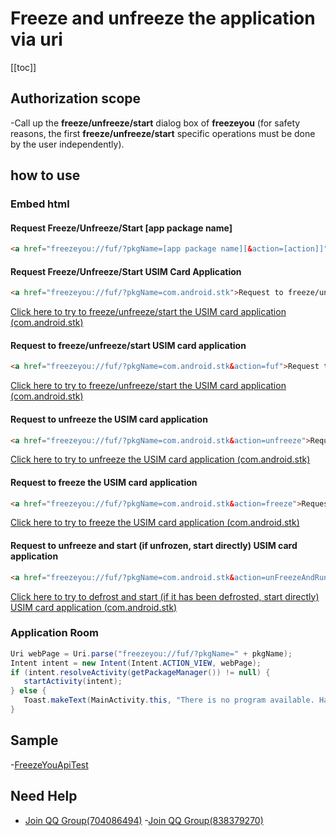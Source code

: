 # Freeze and unfreeze the application via uri
 [[toc]]

 ## Authorization scope
 -Call up the **freeze/unfreeze/start** dialog box of **freezeyou** (for safety reasons, the first **freeze/unfreeze/start** specific operations must be done by the user independently).

 ## how to use

 ### Embed html
 #### Request Freeze/Unfreeze/Start [app package name]
 ``` html
 <a href="freezeyou://fuf/?pkgName=[app package name][&action=[action]]">request to freeze/thaw/start [app package name]</a>
 ```

 #### Request Freeze/Unfreeze/Start USIM Card Application
 ``` html
 <a href="freezeyou://fuf/?pkgName=com.android.stk">Request to freeze/unfreeze/start USIM card application</a>
 ```
 [Click here to try to freeze/unfreeze/start the USIM card application (com.android.stk)](freezeyou://fuf/?pkgName=com.android.stk)

 #### Request to freeze/unfreeze/start USIM card application <Badge text="8.3+" type="tip"/>
 ``` html
 <a href="freezeyou://fuf/?pkgName=com.android.stk&action=fuf">Request to freeze/unfreeze/start USIM card application</a>
 ```
 [Click here to try to freeze/unfreeze/start the USIM card application (com.android.stk)](freezeyou://fuf/?pkgName=com.android.stk&action=fuf)

 #### Request to unfreeze the USIM card application <Badge text="8.3+" type="tip"/>
 ``` html
 <a href="freezeyou://fuf/?pkgName=com.android.stk&action=unfreeze">Request to unfreeze the USIM card application</a>
 ```
 [Click here to try to unfreeze the USIM card application (com.android.stk)](freezeyou://fuf/?pkgName=com.android.stk&action=unfreeze)

 #### Request to freeze the USIM card application <Badge text="8.3+" type="tip"/>
 ``` html
 <a href="freezeyou://fuf/?pkgName=com.android.stk&action=freeze">Request to freeze the USIM card application</a>
 ```
 [Click here to try to freeze the USIM card application (com.android.stk)](freezeyou://fuf/?pkgName=com.android.stk&action=freeze)

 #### Request to unfreeze and start (if unfrozen, start directly) USIM card application <Badge text="8.3+" type="tip"/>
 ``` html
 <a href="freezeyou://fuf/?pkgName=com.android.stk&action=unFreezeAndRun">request to unfreeze and start (if it is unfrozen, start directly) USIM card application</a>
 ```
 [Click here to try to defrost and start (if it has been defrosted, start directly) USIM card application (com.android.stk)](freezeyou://fuf/?pkgName=com.android.stk&action=unFreezeAndRun)


 ### Application Room
 ``` java
 Uri webPage = Uri.parse("freezeyou://fuf/?pkgName=" + pkgName);
 Intent intent = new Intent(Intent.ACTION_VIEW, webPage);
 if (intent.resolveActivity(getPackageManager()) != null) {
    startActivity(intent);
 } else {
    Toast.makeText(MainActivity.this, "There is no program available. Have you installed FreezeYou 7.2 and above?", Toast.LENGTH_LONG).show();
 }
 ```

 ## Sample
 -[FreezeYouApiTest](https://github.com/FreezeYou/FreezeYouApiTest)

 ## Need Help
 * [Join QQ Group(704086494)](https://jq.qq.com/?_wv=1027&k=l356Aq75)
 -[Join QQ Group(838379270)](https://jq.qq.com/?_wv=1027&k=5vmxG1F)
